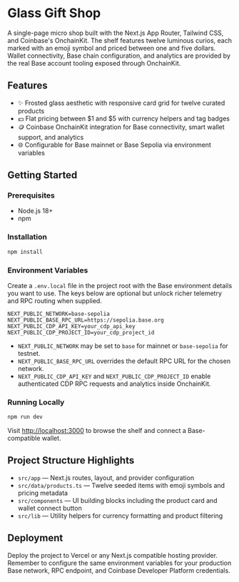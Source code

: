 # Glass Gift Shop

A single-page micro shop built with the Next.js App Router, Tailwind CSS, and Coinbase's OnchainKit. The shelf features twelve luminous curios, each marked with an emoji symbol and priced between one and five dollars. Wallet connectivity, Base chain configuration, and analytics are provided by the real Base account tooling exposed through OnchainKit.

## Features

- ✨ Frosted glass aesthetic with responsive card grid for twelve curated products
- 💵 Flat pricing between $1 and $5 with currency helpers and tag badges
- 🪙 Coinbase OnchainKit integration for Base connectivity, smart wallet support, and analytics
- 🌐 Configurable for Base mainnet or Base Sepolia via environment variables

## Getting Started

### Prerequisites

- Node.js 18+
- npm

### Installation

```bash
npm install
```

### Environment Variables

Create a `.env.local` file in the project root with the Base environment details you want to use. The keys below are optional but unlock richer telemetry and RPC routing when supplied.

```env
NEXT_PUBLIC_NETWORK=base-sepolia
NEXT_PUBLIC_BASE_RPC_URL=https://sepolia.base.org
NEXT_PUBLIC_CDP_API_KEY=your_cdp_api_key
NEXT_PUBLIC_CDP_PROJECT_ID=your_cdp_project_id
```

- `NEXT_PUBLIC_NETWORK` may be set to `base` for mainnet or `base-sepolia` for testnet.
- `NEXT_PUBLIC_BASE_RPC_URL` overrides the default RPC URL for the chosen network.
- `NEXT_PUBLIC_CDP_API_KEY` and `NEXT_PUBLIC_CDP_PROJECT_ID` enable authenticated CDP RPC requests and analytics inside OnchainKit.

### Running Locally

```bash
npm run dev
```

Visit [http://localhost:3000](http://localhost:3000) to browse the shelf and connect a Base-compatible wallet.

## Project Structure Highlights

- `src/app` — Next.js routes, layout, and provider configuration
- `src/data/products.ts` — Twelve seeded items with emoji symbols and pricing metadata
- `src/components` — UI building blocks including the product card and wallet connect button
- `src/lib` — Utility helpers for currency formatting and product filtering

## Deployment

Deploy the project to Vercel or any Next.js compatible hosting provider. Remember to configure the same environment variables for your production Base network, RPC endpoint, and Coinbase Developer Platform credentials.
